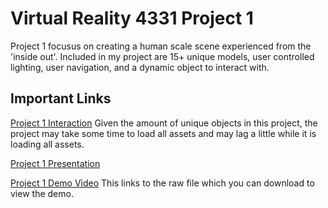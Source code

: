 # Virtual Reality 4331 Project 1

Project 1 focusus on creating a human scale scene experienced from the 'inside out'. Included in my project are 15+ unique models, user controlled lighting, user navigation, and a dynamic object to interact with. 

## Important Links 

<a href="https://jujocoe.github.io/">Project 1 Interaction</a>
Given the amount of unique objects in this project, the project may take some time to load all assets and may lag a little while it is loading all assets. 

<a href="http://slides.com/jordancoe/deck/fullscreen">Project 1 Presentation</a>

<a href="http://slides.com/jordancoe/deck/fullscreen">Project 1 Demo Video</a>
This links to the raw file which you can download to view the demo.

